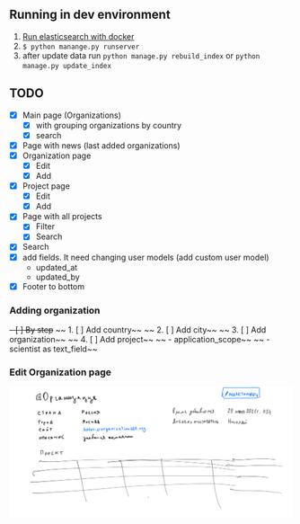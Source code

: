 ## Running in dev environment
1. [Run elasticsearch with docker](https://www.elastic.co/guide/en/elasticsearch/reference/current/docker.html)
2. `$ python manange.py runserver`
3. after update data run `python manage.py rebuild_index` or `python manage.py update_index`


## TODO
- [x] Main page (Organizations)
    - [x] with grouping organizations by country
    - [x] search
- [x] Page with news (last added organizations)
- [x] Organization page
    - [x] Edit
    - [x] Add
- [x] Project page
    - [x] Edit
    - [x] Add
- [x] Page with all projects
    - [x] Filter
    - [x] Search
- [x] Search
- [x] add fields. It need changing user models (add custom user model)
    - updated_at
    - updated_by
- [x] Footer to bottom

### Adding organization
~~- [ ] By step~~
~~   1. [ ] Add country~~
~~   2. [ ] Add city~~
~~   3. [ ] Add organization~~
~~   4. [ ] Add project~~
~~       - application_scope~~
~~       - scientist as text_field~~

### Edit Organization page
![img](./images/organization_page.png)
